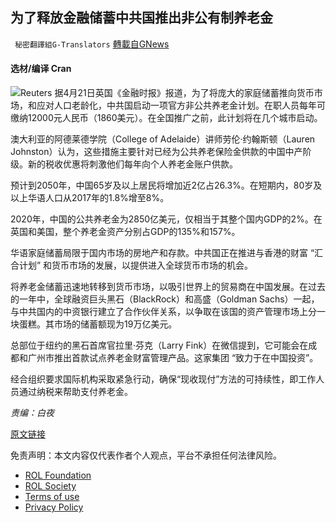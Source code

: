 
## 为了释放金融储蓄中共国推出非公有制养老金
` 秘密翻譯組G-Translators` [轉載自GNews](https://gnews.org/zh-hans/2387957/)

#### 选材/编译    Cran
 ![](https://assets.gnews.org/wp-content/uploads/2022/04/16505622221.png)Reuters 
据4月21日英国《金融时报》报道，为了将庞大的家庭储蓄推向货币市场，和应对人口老龄化，中共国启动一项官方非公共养老金计划。在职人员每年可缴纳12000元人民币（1860美元）。在全国推广之前，此计划将在几个城市启动。
 
澳大利亚的阿德莱德学院（College of Adelaide）讲师劳伦·约翰斯顿（Lauren Johnston）认为，这些措施主要针对已经为公共养老保险金供款的中国中产阶级。新的税收优惠将刺激他们每年向个人养老金账户供款。
 
预计到2050年，中国65岁及以上居民将增加近2亿占26.3%。在短期内，80岁及以上华语人口从2017年的1.8%增至8%。
 
2020年，中国的公共养老金为2850亿美元，仅相当于其整个国内GDP的2%。在英国和美国，整个养老金资产分别占GDP的135%和157%。
 
华语家庭储蓄局限于国内市场的房地产和存款。中共国正在推进与香港的财富 “汇合计划” 和货币市场的发展，以提供进入全球货币市场的机会。
 
将养老金储蓄迅速地转移到货币市场，以吸引世界上的贸易商在中国发展。在过去的一年中，全球融资巨头黑石（BlackRock）和高盛（Goldman Sachs）一起，与中共国内的中资银行建立了合作伙伴关系，以争取在该国的资产管理市场上分一块蛋糕。其市场的储蓄额现为19万亿美元。
 
总部位于纽约的黑石首席官拉里·芬克（Larry Fink）在微信提到，它可能会在成都和广州市推出首款试点养老金财富管理产品。这家集团 “致力于在中国投资”。
 
经合组织要求国际机构采取紧急行动，确保“现收现付”方法的可持续性，即工作人员通过纳税来帮助支付养老金。
 
*责编：白夜*
 
[原文链接](https://www.ft.com/content/06a8e069-20c7-44be-bc55-bd8774aff3af)

免责声明：本文内容仅代表作者个人观点，平台不承担任何法律风险。
  
- [ROL Foundation](https://rolfoundation.org/)
- [ROL Society](https://rolsociety.org/)
- [Terms of use](https://gnews.org/terms-of-use-3/)
- [Privacy Policy](https://gnews.org/privacy-policy/)
